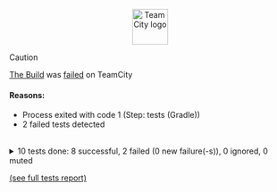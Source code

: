 <p align="center">
    <img src="https://resources.jetbrains.com/storage/products/company/brand/logos/TeamCity_icon.png" width="64" height="64" alt="TeamCity logo" align="center"/>
  </p>

> [!CAUTION]
> <a href="https://danila.eu.ngrok.io/bs/build/7306">The Build</a> was <a href="https://danila.eu.ngrok.io/bs/build/7306?buildTab=log">failed</a> on TeamCity<br/>
> #### Reasons:
> * Process exited with code 1 (Step: tests (Gradle))
> * 2 failed tests detected
<br />
      <details>
        <summary>
10 tests done:
8 successful,
2 failed
(0 new failure(-s)),
0 ignored,
0 muted
        </summary>
               fail
            <br/>
               fail
            <br/>
      </details>

  <a href="https://danila.eu.ngrok.io/bs/build/7306?buildTab=tests">(see full tests report)</a>
